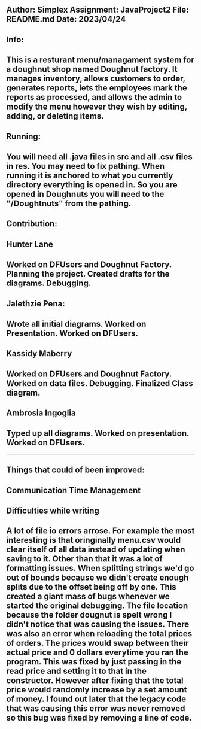 Author: Simplex
Assignment: JavaProject2
File: README.md
Date: 2023/04/24
-----
Info:
-----
This is a resturant menu/managament system for a doughnut shop named Doughnut factory. It
manages inventory, allows customers to order, generates reports, lets the employees
mark the reports as processed, and allows the admin to modify the menu however they wish
by editing, adding, or deleting items.
-----
Running:
-----
You will need all .java files in src and all .csv files in res. You may need to fix pathing. 
When running it is anchored to what you currently directory everything is opened in. So you are
opened in Doughnuts you will need to the "/Doughtnuts" from the pathing.
-----
Contribution:
-----
Hunter Lane
-
Worked on DFUsers and Doughnut Factory. 
Planning the project.
Created drafts for the diagrams.
Debugging.
-
Jalethzie Pena:
-
Wrote all initial diagrams.
Worked on Presentation.
Worked on DFUsers.
-
Kassidy Maberry
-
Worked on DFUsers and Doughnut Factory. 
Worked on data files.
Debugging.
Finalized Class diagram.
-
Ambrosia Ingoglia
-
Typed up all diagrams.
Worked on presentation.
Worked on DFUsers.
-
-----
Things that could of been improved:
----
Communication
Time Management
-----
Difficulties while writing
-----
A lot of file io errors arrose. For example the most interesting is that oringinally
menu.csv would clear itself of all data instead of updating when saving to it. Other than
that it was a lot of formatting issues. When splitting strings we'd go out of bounds because
we didn't create enough splits due to the offset being off by one. This created a giant
mass of bugs whenever we started the original debugging. The file location because 
the folder dougnut is spelt wrong I didn't notice that was causing the issues. There was also
an error when reloading the total prices of orders. The prices would swap between their actual price
and 0 dollars everytime you ran the program. This was fixed by just passing in the read price
and setting it to that in the constructor. However after fixing that the total price would randomly
increase by a set amount of money. I found out later that the legacy code that was causing this error
was never removed so this bug was fixed by removing a line of code.
-----
